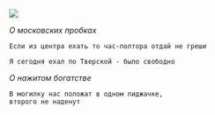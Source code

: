 <!--2016-09-30 21:28:24-->
<img src="/posts/Подборка цитат и афоризмов/im/luzhkov.jpg">

*О московских пробках*

    Если из центра ехать то час-полтора отдай не греши

>

    Я сегодня ехал по Тверской - было свободно

>

*О нажитом богатстве*

    В могилку нас положат в одном пиджачке, 
    второго не наденут
